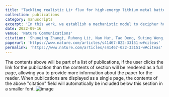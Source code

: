 ```yaml
---
title: "Tackling realistic Li+ flux for high-energy lithium metal batteries"
collection: publications
category: manuscripts
excerpt: 'In this work, we establish a mechanistic model to decipher how the SEI affects Li plating in high-fluorine electrolytes, inspiring the design of an efficient electrolyte that generates dual-halide SEI to homogenize Li+ distribution and Li deposition.'
date: 2022-09-16
venue: 'Nature Communications'
citation: 'Shuoqing Zhang†, Ruhong Li†, Nan Hu†, Tao Deng, Suting Weng, Zunchun Wu, Di Lu, Haikuo Zhang, Junbo Zhang, Xuefeng Wang, Lixin Chen, Liwu Fan*, Xiulin Fan*, Tackling realistic Li+ flux for high-energy lithium metal batteries, Nature Communications, 13, 5431 (2022).'
paperurl: 'https://www.nature.com/articles/s41467-022-33151-w#citeas'
permalink: 'https://www.nature.com/articles/s41467-022-33151-w#citeas'
---
```


The contents above will be part of a list of publications, if the user clicks the link for the publication than the contents of section will be rendered as a full page, allowing you to provide more information about the paper for the reader. When publications are displayed as a single page, the contents of the above "citation" field will automatically be included below this section in a smaller font.
![image](https://github.com/user-attachments/assets/3b5e9de6-289a-4359-b37b-d3cbc90085b2)
